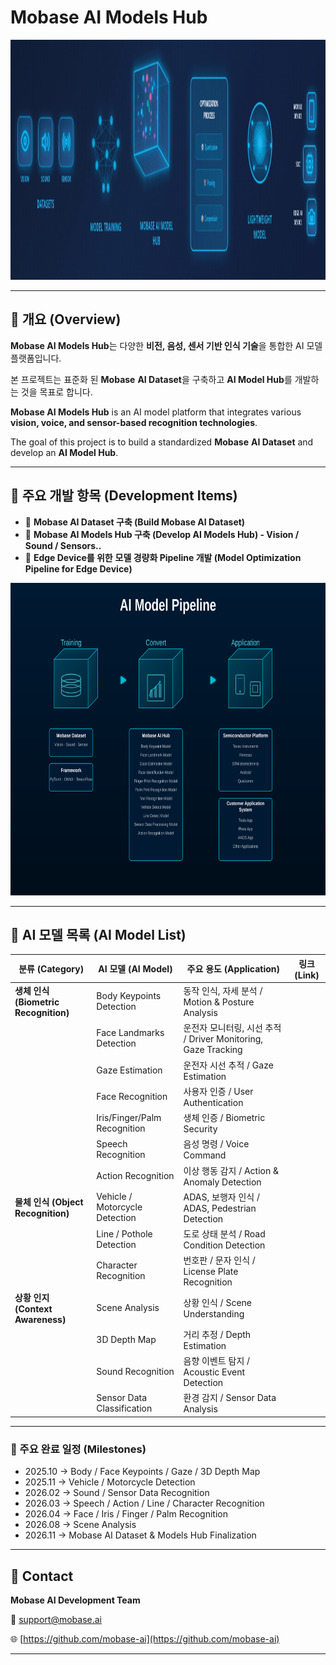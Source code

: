 # Mobase AI Models Hub

<img src="mobaseai.gif" alt="SVG 이미지 설명" width="1670" height="384">

---

## 📘 개요 (Overview)

**Mobase AI Models Hub**는 다양한 **비전, 음성, 센서 기반 인식 기술**을 통합한 AI 모델 플랫폼입니다.

본 프로젝트는 표준화 된 **Mobase** **AI Dataset**을 구축하고 **AI Model Hub**를 개발하는 것을 목표로 합니다.

**Mobase AI Models Hub** is an AI model platform that integrates various **vision, voice, and sensor-based recognition technologies**.

The goal of this project is to build a standardized **Mobase** **AI Dataset** and develop an **AI Model Hub**.

---

## 🎯 주요 개발 항목 (Development Items)

- 💾 **Mobase AI Dataset 구축 (Build Mobase AI Dataset)**
- 🧠 **Mobase AI Models Hub 구축 (Develop AI Models Hub) - Vision / Sound / Sensors..**
- 🔄 **Edge Device를 위한** **모델 경량화 Pipeline 개발 (Model Optimization Pipeline for Edge Device)**

<img src="mobaseai_model_hub.svg" alt="SVG 이미지 설명" width="800" height="500">

---

## 🤖 AI 모델 목록 (AI Model List)

| 분류 (Category) | AI 모델 (AI Model) | 주요 용도 (Application) | 링크 (Link) |
| --- | --- | --- | --- |
| **생체 인식 (Biometric Recognition)** | Body Keypoints Detection | 동작 인식, 자세 분석 / Motion & Posture Analysis |  |
|  | Face Landmarks Detection | 운전자 모니터링, 시선 추적 / Driver Monitoring, Gaze Tracking |  |
|  | Gaze Estimation | 운전자 시선 추적 / Gaze Estimation |  |
|  | Face Recognition | 사용자 인증 / User Authentication |  |
|  | Iris/Finger/Palm Recognition | 생체 인증 / Biometric Security |  |
|  | Speech Recognition | 음성 명령 / Voice Command |  |
|  | Action Recognition | 이상 행동 감지 / Action & Anomaly Detection |  |
| **물체 인식 (Object Recognition)** | Vehicle / Motorcycle Detection | ADAS, 보행자 인식 / ADAS, Pedestrian Detection |  |
|  | Line / Pothole Detection | 도로 상태 분석 / Road Condition Detection |  |
|  | Character Recognition | 번호판 / 문자 인식 / License Plate Recognition |  |
| **상황 인지 (Context Awareness)** | Scene Analysis | 상황 인식 / Scene Understanding |  |
|  | 3D Depth Map | 거리 추정 / Depth Estimation |  |
|  | Sound Recognition | 음향 이벤트 탐지 / Acoustic Event Detection |  |
|  | Sensor Data Classification | 환경 감지 / Sensor Data Analysis |  |

---

### 📅 주요 완료 일정 (Milestones)

- 2025.10 → Body / Face Keypoints / Gaze / 3D Depth Map
- 2025.11 → Vehicle / Motorcycle Detection
- 2026.02 → Sound / Sensor Data Recognition
- 2026.03 → Speech / Action / Line / Character Recognition
- 2026.04 → Face / Iris / Finger / Palm Recognition
- 2026.08 → Scene Analysis
- 2026.11 → Mobase AI Dataset & Models Hub Finalization

---

## 📎 Contact

**Mobase AI Development Team**

📧 [support@mobase.ai](mailto:support@mobase.ai)

🌐 [https://github.com/mobase-ai](https://github.com/mobase-ai)

---
